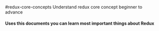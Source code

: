 #redux-core-concepts
Understand redux core concept beginner to advance

#### Uses this documents you can learn most important things about Redux

